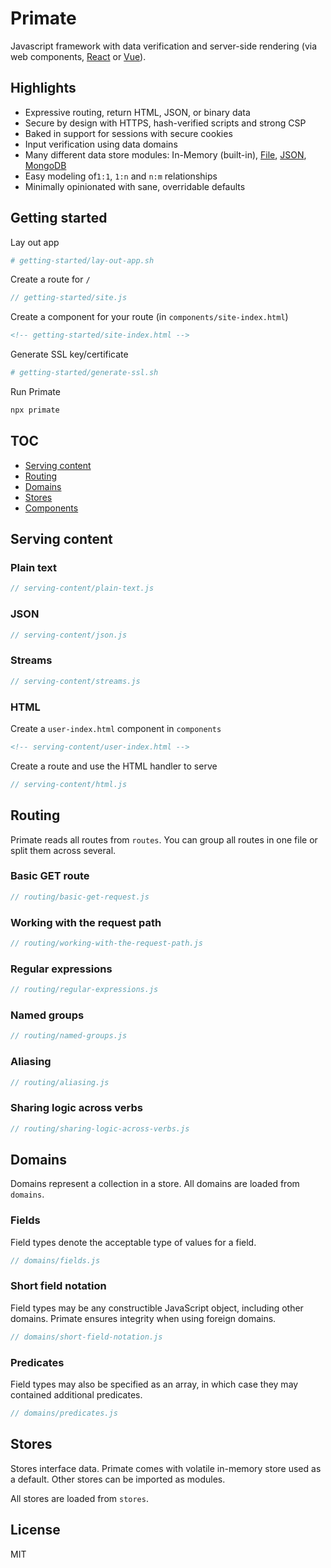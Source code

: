 # Primate 

Javascript framework with data verification and server-side rendering (via web
components, [React][primate-react] or [Vue][primate-vue]).

## Highlights

* Expressive routing, return HTML, JSON, or binary data
* Secure by design with HTTPS, hash-verified scripts and strong CSP
* Baked in support for sessions with secure cookies
* Input verification using data domains
* Many different data store modules: In-Memory (built-in),
[File][primate-file-store], [JSON][primate-json-store],
[MongoDB][primate-mongodb-store]
* Easy modeling of`1:1`, `1:n` and `n:m` relationships
* Minimally opinionated with sane, overridable defaults

## Getting started

Lay out app

```sh
# getting-started/lay-out-app.sh
```

Create a route for `/`

```js
// getting-started/site.js
```

Create a component for your route (in `components/site-index.html`)

```html
<!-- getting-started/site-index.html -->
```

Generate SSL key/certificate

```sh
# getting-started/generate-ssl.sh
```

Run Primate

```sh
npx primate
```

## TOC

* [Serving content](#serving-content)
* [Routing](#routing)
* [Domains](#domains)
* [Stores](#stores)
* [Components](#components)

## Serving content

### Plain text

```js
// serving-content/plain-text.js
```

### JSON

```js
// serving-content/json.js
```

### Streams

```js
// serving-content/streams.js
```

### HTML

Create a `user-index.html` component in `components`

```html
<!-- serving-content/user-index.html -->
```

Create a route and use the HTML handler to serve

```js
// serving-content/html.js
```

## Routing

Primate reads all routes from `routes`. You can group all routes in one file
or split them across several.

### Basic GET route
```js
// routing/basic-get-request.js
```

### Working with the request path
```js
// routing/working-with-the-request-path.js
```

### Regular expressions
```js
// routing/regular-expressions.js
```

### Named groups
```js
// routing/named-groups.js
```

### Aliasing
```js
// routing/aliasing.js
```

### Sharing logic across verbs
```js
// routing/sharing-logic-across-verbs.js
```

## Domains

Domains represent a collection in a store. All domains are loaded from
`domains`.

### Fields
Field types denote the acceptable type of values for a field.
```js
// domains/fields.js
```

### Short field notation
Field types may be any constructible JavaScript object, including other
domains. Primate ensures integrity when using foreign domains.

```js
// domains/short-field-notation.js
```

### Predicates
Field types may also be specified as an array, in which case they may contained
additional predicates.

```js
// domains/predicates.js
```

## Stores

Stores interface data. Primate comes with volatile in-memory store used as a
default. Other stores can be imported as modules.

All stores are loaded from `stores`.

## License

MIT

[getting-started]: https://primatejs.com/getting-started
[source-code]: https://github.com/primatejs/primate
[issues]: https://github.com/primatejs/primate/issues
[primate-file-store]: https://npmjs.com/primate-file-store
[primate-json-store]: https://npmjs.com/primate-json-store
[primate-mongodb-store]: https://npmjs.com/primate-mongodb-store
[primate-react]: https://github.com/primatejs/primate-react
[primate-vue]: https://github.com/primatejs/primate-vue
